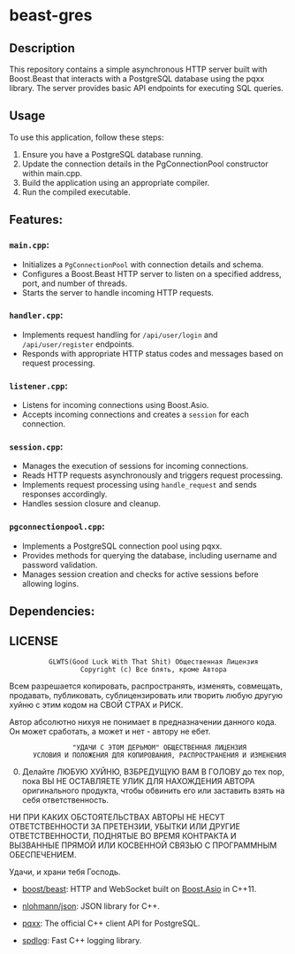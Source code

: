 # beast-gres

## Description

This repository contains a simple asynchronous HTTP server built with Boost.Beast that interacts with a PostgreSQL database using the pqxx library. The server provides basic API endpoints for executing SQL queries.

## Usage

To use this application, follow these steps:

1. Ensure you have a PostgreSQL database running.
1. Update the connection details in the PgConnectionPool constructor within main.cpp.
1. Build the application using an appropriate compiler.
1. Run the compiled executable.

## Features:

### `main.cpp`:

- Initializes a `PgConnectionPool` with connection details and schema.
- Configures a Boost.Beast HTTP server to listen on a specified address, port, and number of threads.
- Starts the server to handle incoming HTTP requests.

### `handler.cpp`:

- Implements request handling for `/api/user/login` and `/api/user/register` endpoints.
- Responds with appropriate HTTP status codes and messages based on request processing.

### `listener.cpp`:

- Listens for incoming connections using Boost.Asio.
- Accepts incoming connections and creates a `session` for each connection.

### `session.cpp`:

- Manages the execution of sessions for incoming connections.
- Reads HTTP requests asynchronously and triggers request processing.
- Implements request processing using `handle_request` and sends responses accordingly.
- Handles session closure and cleanup.

### `pgconnectionpool.cpp`:

- Implements a PostgreSQL connection pool using pqxx.
- Provides methods for querying the database, including username and password validation.
- Manages session creation and checks for active sessions before allowing logins.

## Dependencies:

## LICENSE

              GLWTS(Good Luck With That Shit) Общественная Лицензия
                      Copyright (c) Все блять, кроме Автора

Всем разрешается копировать, распространять, изменять, совмещать, продавать,
публиковать, сублицензировать или творить любую другую хуйню с этим кодом
на СВОЙ СТРАХ и РИСК.

Автор абсолютно нихуя не понимает в предназначении данного кода.
Он может сработать, а может и нет - автору не ебет.


                    "УДАЧИ С ЭТОМ ДЕРЬМОМ" ОБЩЕСТВЕННАЯ ЛИЦЕНЗИЯ
          УСЛОВИЯ И ПОЛОЖЕНИЯ ДЛЯ КОПИРОВАНИЯ, РАСПРОСТРАНЕНИЯ И ИЗМЕНЕНИЯ

  0. Делайте ЛЮБУЮ ХУЙНЮ, ВЗБРЕДУЩУЮ ВАМ В ГОЛОВУ до тех пор, пока ВЫ НЕ ОСТАВЛЯЕТЕ
УЛИК ДЛЯ НАХОЖДЕНИЯ АВТОРА оригинального продукта, чтобы обвинить его или заставить
взять на себя ответственность.

НИ ПРИ КАКИХ ОБСТОЯТЕЛЬСТВАХ АВТОРЫ НЕ НЕСУТ ОТВЕТСТВЕННОСТИ ЗА ПРЕТЕНЗИИ,
УБЫТКИ ИЛИ ДРУГИЕ ОТВЕТСТВЕННОСТИ, ПОДНЯТЫЕ ВО ВРЕМЯ КОНТРАКТА И ВЫЗВАННЫЕ
ПРЯМОЙ ИЛИ КОСВЕННОЙ СВЯЗЬЮ С ПРОГРАММНЫМ ОБЕСПЕЧЕНИЕМ.

Удачи, и храни тебя Господь.
- [boost/beast](https://github.com/boostorg/beast): HTTP and WebSocket built on [Boost.Asio](https://github.com/boostorg/asio) in C++11.

- [nlohmann/json](https://github.com/nlohmann/json): JSON library for C++.

- [pqxx](https://github.com/jtv/libpqxx): The official C++ client API for PostgreSQL.

- [spdlog](https://github.com/gabime/spdlog): Fast C++ logging library.

